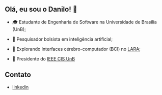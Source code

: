 ## Olá, eu sou o Danilo! 👋

- 🎓 Estudante de Engenharia de Software na Universidade de Brasília (UnB);

- 🤖 Pesquisador bolsista em inteligência artificial;

- 🧠 Explorando interfaces cérebro-computador (BCI) no  [LARA](https://github.com/lara-unb);

- 👥 Presidente do [IEEE CIS UnB](https://github.com/UnB-CIS)

## Contato
- [linkedin](https://www.linkedin.com/in/danilotertuliano/)
